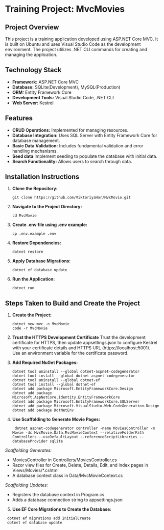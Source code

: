 # Training Project: MvcMovies

## Project Overview

This project is a training application developed using ASP.NET Core MVC. It is built on Ubuntu and uses Visual Studio Code as the development environment. The project utilizes .NET CLI commands for creating and managing the application.

## Technology Stack

- **Framework:** ASP.NET Core MVC
- **Database:** SQLite(Development), MySQL(Production)
- **ORM:** Entity Framework Core
- **Development Tools:** Visual Studio Code, .NET CLI
- **Web Server:** Kestrel

## Features

- **CRUD Operations:** Implemented for managing resources.
- **Database Integration:** Uses SQL Server with Entity Framework Core for database management.
- **Basic Data Validation:** Includes fundamental validation and error handling mechanisms.
- **Seed data** Implement seeding to populate the database with initial data.
- **Search Functionality:** Allows users to search through data.

## Installation Instructions

1. **Clone the Repository:**
   ```
   git clone https://github.com/ViktoriyaHor/MvcMovie.git
   ```
2. **Navigate to the Project Directory:**
   ```
   cd MvcMovie
   ```
3. **Create .env file using .env example:**
   ```
   cp .env.example .env
   ```
4. **Restore Dependencies:**
   ```
   dotnet restore
   ```
5. **Apply Database Migrations:**
   ```
   dotnet ef database update
   ```
6. **Run the Application:**
   ```
   dotnet run
   ```

## Steps Taken to Build and Create the Project

1. **Create the Project:**
   ```
   dotnet new mvc -o MvcMovie
   code -r MvcMovie
   ```

2. **Trust the HTTPS Development Certificate**
Trust the development certificate for HTTPS, then update appsettings.json to configure Kestrel with your certificate details and HTTPS URL (https://localhost:5001). Use an environment variable for the certificate password.

3. **Add Required NuGet Packages:**
    ```
    dotnet tool uninstall --global dotnet-aspnet-codegenerator
    dotnet tool install --global dotnet-aspnet-codegenerator
    dotnet tool uninstall --global dotnet-ef
    dotnet tool install --global dotnet-ef
    dotnet add package Microsoft.EntityFrameworkCore.Design
    dotnet add package Microsoft.AspNetCore.Identity.EntityFrameworkCore
    dotnet add package Microsoft.EntityFrameworkCore.SQLServer
    dotnet add package Microsoft.VisualStudio.Web.CodeGeneration.Design
    dotnet add package DotNetEnv
    ```

4. **Use Scaffolding to Generate Movie Pages:**
   ```
    dotnet aspnet-codegenerator controller -name MoviesController -m Movie -dc MvcMovie.Data.MvcMovieContext --relativeFolderPath Controllers --useDefaultLayout --referenceScriptLibraries --databaseProvider sqlite
   ```
*Scaffolding Generates:*
- MoviesController in Controllers/MoviesController.cs
- Razor view files for Create, Delete, Details, Edit, and Index pages in Views/Movies/*.cshtml
- A database context class in Data/MvcMovieContext.cs

*Scaffolding Updates:*
- Registers the database context in Program.cs
- Adds a database connection string to appsettings.json

5. **Use EF Core Migrations to Create the Database:**
  ```
   dotnet ef migrations add InitialCreate
   dotnet ef database update
  ```
